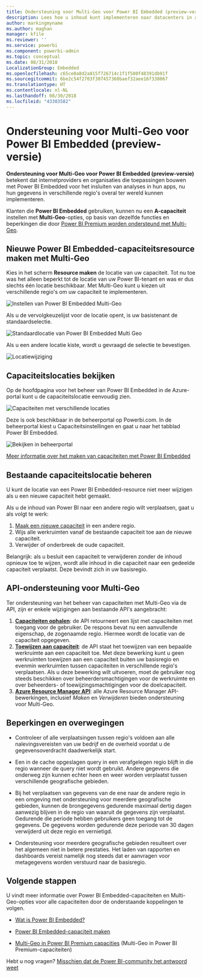 ```yaml
---
title: Ondersteuning voor Multi-Geo voor Power BI Embedded (preview-versie)
description: Lees hoe u inhoud kunt implementeren naar datacenters in andere regio's dan de basisregio van Power BI Embedded.
author: markingmyname
ms.author: maghan
manager: kfile
ms.reviewer: ''
ms.service: powerbi
ms.component: powerbi-admin
ms.topic: conceptual
ms.date: 08/31/2018
LocalizationGroup: Embedded
ms.openlocfilehash: c65ce0a8d2a815f726714c1f1f500f48391db91f
ms.sourcegitcommit: 6be2c54f2703f307457360baef32aee16f338067
ms.translationtype: HT
ms.contentlocale: nl-NL
ms.lasthandoff: 08/30/2018
ms.locfileid: "43303582"
---
```

# <a name="multi-geo-support-for-power-bi-embedded-preview"></a>Ondersteuning voor Multi-Geo voor Power BI Embedded (preview-versie)

**Ondersteuning voor Multi-Geo voor Power BI Embedded (preview-versie)** betekent dat internetproviders en organisaties die toepassingen bouwen met Power BI Embedded voor het insluiten van analyses in hun apps, nu hun gegevens in verschillende regio's overal ter wereld kunnen implementeren.

Klanten die **Power BI Embedded** gebruiken, kunnen nu een **A-capaciteit** instellen met **Multi-Geo**-opties, op basis van dezelfde functies en beperkingen die door [Power BI Premium worden ondersteund met Multi-Geo](../service-admin-premium-Multi-Geo.md).

## <a name="creating-new-power-bi-embedded-capacity-resource-with-multi-geo"></a>Nieuwe Power BI Embedded-capaciteitsresource maken met Multi-Geo

Kies in het scherm **Resource maken** de locatie van uw capaciteit. Tot nu toe was het alleen beperkt tot de locatie van uw Power BI-tenant en was er dus slechts één locatie beschikbaar. Met Multi-Geo kunt u kiezen uit verschillende regio's om uw capaciteit te implementeren.

![Instellen van Power BI Embedded Multi-Geo](media/embedded-multi-geo/pbie-multi-geo-setup.png)

Als u de vervolgkeuzelijst voor de locatie opent, is uw basistenant de standaardselectie.
  
![Standaardlocatie van Power BI Embedded Multi Geo](media/embedded-multi-geo/pbie-multi-geo-default-location.png)

Als u een andere locatie kiste, wordt u gevraagd de selectie te bevestigen.

![Locatiewijziging](media/embedded-multi-geo/pbie-multi-geo-location-change.png)

## <a name="view-capacity-location"></a>Capaciteitslocaties bekijken

Op de hoofdpagina voor het beheer van Power BI Embedded in de Azure-portal kunt u de capaciteitslocatie eenvoudig zien.

![Capaciteiten met verschillende locaties](media/embedded-multi-geo/pbie-multi-geo-location-different.png)

Deze is ook beschikbaar in de beheerportal op Powerbi.com. In de beheerportal kiest u Capaciteitsinstellingen en gaat u naar het tabblad Power BI Embedded.

![Bekijken in beheerportal](media/embedded-multi-geo/pbie-multi-geo-admin-portal.png)

[Meer informatie over het maken van capaciteiten met Power BI Embedded](azure-pbie-create-capacity.md)

## <a name="manage-existing-capacities-location"></a>Bestaande capaciteitslocatie beheren

U kunt de locatie van een Power BI Embedded-resource niet meer wijzigen als u een nieuwe capaciteit hebt gemaakt.

Als u de inhoud van Power BI naar een andere regio wilt verplaatsen, gaat u als volgt te werk:

1. [Maak een nieuwe capaciteit](azure-pbie-create-capacity.md) in een andere regio.
2. Wijs alle werkruimten vanaf de bestaande capaciteit toe aan de nieuwe capaciteit.
3. Verwijder of onderbreek de oude capaciteit.

Belangrijk: als u besluit een capaciteit te verwijderen zonder de inhoud opnieuw toe te wijzen, wordt alle inhoud in die capaciteit naar een gedeelde capaciteit verplaatst. Deze bevindt zich in uw basisregio.

## <a name="api-support-for-multi-geo"></a>API-ondersteuning voor Multi-Geo

Ter ondersteuning van het beheer van capaciteiten met Multi-Geo via de API, zijn er enkele wijzigingen aan bestaande API's aangebracht:

1. **[Capaciteiten ophalen](https://docs.microsoft.com/rest/api/power-bi/capacities/getcapacities)**: de API retourneert een lijst met capaciteiten met toegang voor de gebruiker. De respons bevat nu een aanvullende eigenschap, de zogenaamde regio. Hiermee wordt de locatie van de capaciteit opgegeven.
2. **[Toewijzen aan capaciteit](https://docs.microsoft.com/rest/api/power-bi/capacities)**: de API staat het toewijzen van een bepaalde werkruimte aan een capaciteit toe. Met deze bewerking kunt u geen werkruimten toewijzen aan een capaciteit buiten uw basisregio en evenmin werkruimten tussen capaciteiten in verschillende regio's verplaatsen. Als u deze bewerking wilt uitvoeren, moet de gebruiker nog steeds beschikken over beheerdersmachtigingen voor de werkruimte en over beheerders- of toewijzingsmachtigingen voor de doelcapaciteit.
3. **[Azure Resource Manager API](https://docs.microsoft.com/rest/api/power-bi-embedded/capacities)**: alle Azure Resource Manager API-bewerkingen, inclusief *Maken* en *Verwijderen* bieden ondersteuning voor Multi-Geo.

## <a name="limitations-and-considerations"></a>Beperkingen en overwegingen

* Controleer of alle verplaatsingen tussen regio's voldoen aan alle nalevingsvereisten van uw bedrijf en de overheid voordat u de gegevensoverdracht daadwerkelijk start.

* Een in de cache opgeslagen query in een verafgelegen regio blijft in die regio wanneer de query niet wordt gebruikt. Andere gegevens die onderweg zijn kunnen echter heen en weer worden verplaatst tussen verschillende geografische gebieden.

* Bij het verplaatsen van gegevens van de ene naar de andere regio in een omgeving met ondersteuning voor meerdere geografische gebieden, kunnen de brongegevens gedurende maximaal dertig dagen aanwezig blijven in de regio van waaruit de gegevens zijn verplaatst. Gedurende die periode hebben gebruikers geen toegang tot de gegevens. De gegevens worden gedurende deze periode van 30 dagen verwijderd uit deze regio en vernietigd.

* Ondersteuning voor meerdere geografische gebieden resulteert over het algemeen niet in betere prestaties. Het laden van rapporten en dashboards vereist namelijk nog steeds dat er aanvragen voor metagegevens worden verstuurd naar de basisregio.

## <a name="next-steps"></a>Volgende stappen

U vindt meer informatie over Power BI Embedded-capaciteiten en Multi-Geo-opties voor alle capaciteiten door de onderstaande koppelingen te volgen.

* [Wat is Power BI Embedded?](azure-pbie-what-is-power-bi-embedded.md)

* [Power BI Embedded-capaciteit maken](azure-pbie-create-capacity.md)

* [Multi-Geo in Power BI Premium capacities](../service-admin-premium-multi-geo.md) (Multi-Geo in Power BI Premium-capaciteiten)

Hebt u nog vragen? [Misschien dat de Power BI-community het antwoord weet](http://community.powerbi.com/)